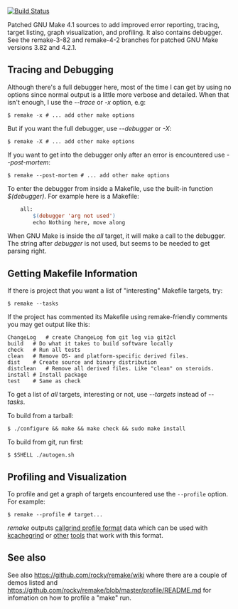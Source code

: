 [![Build Status](https://travis-ci.org/rocky/remake.png)](https://travis-ci.org/rocky/remake)

Patched GNU Make 4.1 sources to add improved error reporting, tracing,
target listing, graph visualization, and profiling. It also contains
debugger. See the remake-3-82 and remake-4-2 branches for patched
GNU Make versions 3.82 and 4.2.1.

Tracing and Debugging
---------------------

Although there's a full debugger here, most of the time I can get by
using no options since normal output is a little more verbose and detailed.
When that isn't enough, I use the *--trace* or *-x* option, e.g:

```console
$ remake -x # ... add other make options
```


But if you want the full debugger, use *--debugger* or *-X*:

```console
$ remake -X # ... add other make options
```

If you want to get into the debugger only after an error is encountered use *--post-mortem*:

```console
$ remake --post-mortem # ... add other make options
```


To enter the debugger from inside a Makefile, use the built-in function *$(debugger)*. For example here is a Makefile:

```makefile
    all:
    	$(debugger 'arg not used')
		echo Nothing here, move along
```

When GNU Make is inside the *all* target, it will make a call to the
debugger. The string after *debugger* is not used, but seems to be
needed to get parsing right.

Getting Makefile Information
----------------------------

If there is project that you want a list of "interesting" Makefile
targets, try:

```console
$ remake --tasks
```

If the project has commented its Makefile using remake-friendly comments you may get output like this:

```
ChangeLog	# create ChangeLog fom git log via git2cl
build	# Do what it takes to build software locally
check	# Run all tests
clean	# Remove OS- and platform-specific derived files.
dist	# Create source and binary distribution
distclean	# Remove all derived files. Like "clean" on steroids.
install	# Install package
test	# Same as check
```

To get a list of *all* targets, interesting or not, use *--targets*
instead of *--tasks*.

To build from a tarball:

```console
$ ./configure && make && make check && sudo make install
```

To build from git, run first:

```console
$ $SHELL ./autogen.sh
```

Profiling and Visualization
----------------------------

To profile and get a graph of targets encountered use the `--profile`
option. For example:

```console
$ remake --profile # target...
```

*remake* outputs [callgrind profile format](http://valgrind.org/docs/manual/cl-format.html) data which can be used with [kcachegrind](http://kcachegrind.sourceforge.net/html/Home.html) or [other](https://github.com/icefox/callgrind_tools) [tools](https://github.com/zenkj/callgrind2dot) that work with this format.

See also
--------

See also https://github.com/rocky/remake/wiki where there are a couple of demos listed and
https://github.com/rocky/remake/blob/master/profile/README.md for infomation on how to profile a "make" run.
